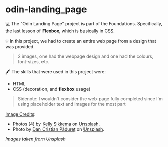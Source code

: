 # odin-landing_page

:computer: The "Odin Landing Page" project is part of the Foundations. Specifically, the last lesson of **Flexbox**, which is basically in CSS.

:bulb: In this project, we had to create an entire web page from a design that was provided.

> 2 images, one had the webpage design and one had the colours, font-sizes, etc.

:fountain_pen: The skills that were used in this project were:
- HTML
- CSS (decoration, and **flexbox** usage)

> Sidenote: I wouldn't consider the web-page fully completed since I'm using placeholder text and images for the most part

<u>Image Credits</u>:
- Photos (4) by <a href="https://unsplash.com/@kellysikkema?utm_source=unsplash&utm_medium=referral&utm_content=creditCopyText">Kelly Sikkema</a> on <a href="https://unsplash.com/?utm_source=unsplash&utm_medium=referral&utm_content=creditCopyText">Unsplash</a>.
- Photo by <a href="https://unsplash.com/@dancristianpaduret?utm_source=unsplash&utm_medium=referral&utm_content=creditCopyText">Dan Cristian Pădureț</a> on <a href="https://unsplash.com/?utm_source=unsplash&utm_medium=referral&utm_content=creditCopyText">Unsplash</a>.

*Images taken from Unsplash*
  